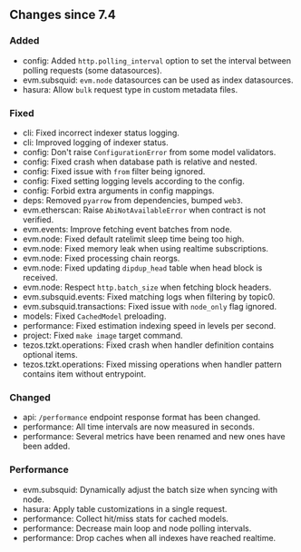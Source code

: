 <!-- markdownlint-disable first-line-h1 -->
## Changes since 7.4

### Added

- config: Added `http.polling_interval` option to set the interval between polling requests (some datasources).
- evm.subsquid: `evm.node` datasources can be used as index datasources.
- hasura: Allow `bulk` request type in custom metadata files.

### Fixed

- cli: Fixed incorrect indexer status logging.
- cli: Improved logging of indexer status.
- config: Don't raise `ConfigurationError` from some model validators.
- config: Fixed crash when database path is relative and nested.
- config: Fixed issue with `from` filter being ignored.
- config: Fixed setting logging levels according to the config.
- config: Forbid extra arguments in config mappings.
- deps: Removed `pyarrow` from dependencies, bumped `web3`.
- evm.etherscan: Raise `AbiNotAvailableError` when contract is not verified.
- evm.events: Improve fetching event batches from node.
- evm.node: Fixed default ratelimit sleep time being too high.
- evm.node: Fixed memory leak when using realtime subscriptions.
- evm.node: Fixed processing chain reorgs.
- evm.node: Fixed updating `dipdup_head` table when head block is received.
- evm.node: Respect `http.batch_size` when fetching block headers.
- evm.subsquid.events: Fixed matching logs when filtering by topic0.
- evm.subsquid.transactions: Fixed issue with `node_only` flag ignored.
- models: Fixed `CachedModel` preloading.
- performance: Fixed estimation indexing speed in levels per second.
- project: Fixed `make image` target command.
- tezos.tzkt.operations: Fixed crash when handler definition contains optional items.
- tezos.tzkt.operations: Fixed missing operations when handler pattern contains item without entrypoint.

### Changed

- api: `/performance` endpoint response format has been changed.
- performance: All time intervals are now measured in seconds.
- performance: Several metrics have been renamed and new ones have been added.

### Performance

- evm.subsquid: Dynamically adjust the batch size when syncing with node.
- hasura: Apply table customizations in a single request.
- performance: Collect hit/miss stats for cached models.
- performance: Decrease main loop and node polling intervals.
- performance: Drop caches when all indexes have reached realtime.
